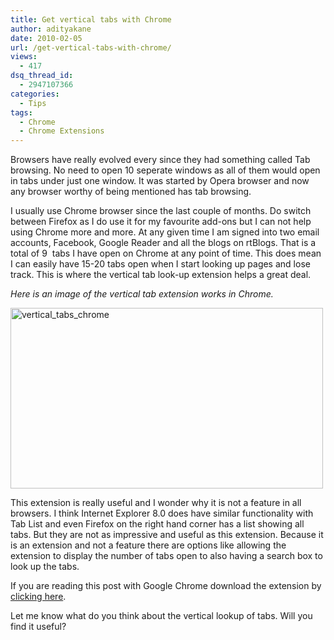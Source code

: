 ```yaml
---
title: Get vertical tabs with Chrome
author: adityakane
date: 2010-02-05
url: /get-vertical-tabs-with-chrome/
views:
  - 417
dsq_thread_id:
  - 2947107366
categories:
  - Tips
tags:
  - Chrome
  - Chrome Extensions
---
```

Browsers have really evolved every since they had something called Tab browsing. No need to open 10 seperate windows as all of them would open in tabs under just one window. It was started by Opera browser and now any browser worthy of being mentioned has tab browsing.

I usually use Chrome browser since the last couple of months. Do switch between Firefox as I do use it for my favourite add-ons but I can not help using Chrome more and more. At any given time I am signed into two email accounts, Facebook, Google Reader and all the blogs on rtBlogs. That is a total of 9  tabs I have open on Chrome at any point of time. This does mean I can easily have 15-20 tabs open when I start looking up pages and lose track. This is where the vertical tab look-up extension helps a great deal.

*Here is an image of the vertical tab extension works in Chrome.*

<img class="alignnone size-full wp-image-19336" title="vertical_tabs_chrome" src="http://cdn.devilsworkshop.org/files/2010/02/vertical_tabs_chrome.png" alt="vertical_tabs_chrome" width="500" height="289" />

This extension is really useful and I wonder why it is not a feature in all browsers. I think Internet Explorer 8.0 does have similar functionality with Tab List and even Firefox on the right hand corner has a list showing all tabs. But they are not as impressive and useful as this extension. Because it is an extension and not a feature there are options like allowing the extension to display the number of tabs open to also having a search box to look up the tabs.

If you are reading this post with Google Chrome download the extension by <a href="https://chrome.google.com/extensions/detail/imimolldggofidcmfdkcffpjcgaggoaf" onclick="_gaq.push(['_trackEvent', 'outbound-article', 'https://chrome.google.com/extensions/detail/imimolldggofidcmfdkcffpjcgaggoaf', 'clicking here']);" >clicking here</a>.

Let me know what do you think about the vertical lookup of tabs. Will you find it useful?
